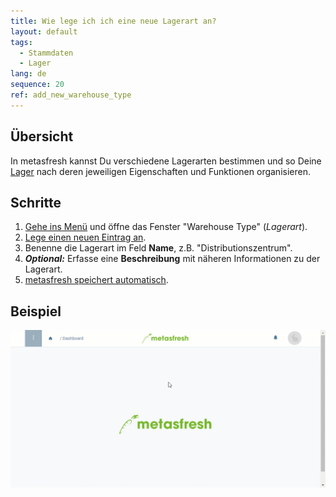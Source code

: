 ```yaml
---
title: Wie lege ich ich eine neue Lagerart an?
layout: default
tags:
  - Stammdaten
  - Lager
lang: de
sequence: 20
ref: add_new_warehouse_type
---
```


## Übersicht
In metasfresh kannst Du verschiedene Lagerarten bestimmen und so Deine [Lager](Neues_Lager_anlegen) nach deren jeweiligen Eigenschaften und Funktionen organisieren.

## Schritte
1. [Gehe ins Menü](Menu) und öffne das Fenster "Warehouse Type" (*Lagerart*).
1. [Lege einen neuen Eintrag an](Neuer_Datensatz_Fenster_Webui).
1. Benenne die Lagerart im Feld **Name**, z.B. "Distributionszentrum".
1. ***Optional:*** Erfasse eine **Beschreibung** mit näheren Informationen zu der Lagerart.
1. [metasfresh speichert automatisch](Speicheranzeige).

## Beispiel
![](assets/Lagerart_hinzufuegen.gif)
